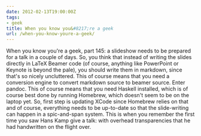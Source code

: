 ```yaml
---
date: 2012-02-13T19:00:00Z
tags:
- geek
title: When you know you&#8217;re a geek
url: /when-you-know-youre-a-geek/
---
```


When you know you're a geek, part 145: a slideshow needs to be prepared for a talk in a couple of days. So, you think that instead of writing the slides directly in LaTeX Beamer code (of course, anything like PowerPoint or Keynote is beyond the pale), you should write them in markdown, since that's so nicely uncluttered. This of course means that you need a conversion engine to convert markdown source to beamer source. Enter pandoc. This of course means that you need Haskell installed, which is of course best done by running Homebrew, which doesn't seem to be on the laptop yet. So, first step is updating XCode since Homebrew relies on that and of course, everything needs to be up-to-date so that the slide-writing can happen in a spic-and-span system. This is when you remember the first time you saw Hans Kamp give a talk: with overhead transparencies that he had handwritten on the flight over.
